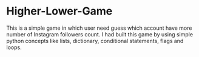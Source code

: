 # Higher-Lower-Game
This is a simple game in which user need guess which account have more number of Instagram followers count. I had built this game by using simple python concepts like lists, dictionary, conditional statements, flags and loops.
